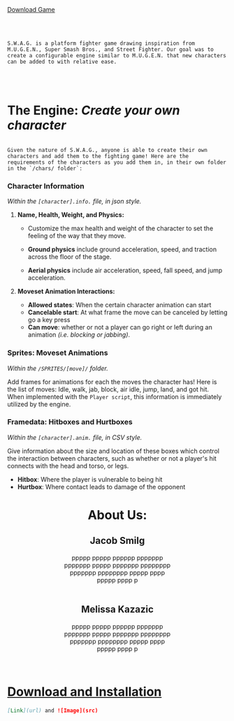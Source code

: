 <section id="downloads">
          <a href="/download.md" class="btn btn-github"><span class="icon"></span>Download Game</a>
        </section>
<br/>
<br/>
<div class="highlight" style = "word-wrap: break-word"><pre class="highlight"><code>
S.W.A.G. is a platform fighter game drawing inspiration from M.U.G.E.N., Super Smash Bros., and Street Fighter. Our goal was to create a configurable engine similar to M.U.G.E.N. that new characters can be added to with relative ease.
</code></pre></div>
<br/>
<br/>

# **The Engine**: *Create your own character*
<div class="highlight" style = "word-wrap: break-word"><pre class="highlight"><code>
Given the nature of S.W.A.G., anyone is able to create their own characters and add them to the fighting game! Here are the requirements of the characters as you add them in, in their own folder in the `/chars/ folder`:
</code></pre></div>

### Character Information
*Within the `[character].info.` file, in json style.*
1. **Name, Health, Weight, and Physics:**

    - Customize the max health and weight of the character to set the feeling of the way that they move. 
    
    - **Ground physics** include ground acceleration, speed, and traction across the floor of the stage.
    
    - **Aerial physics** include air acceleration, speed, fall speed, and jump acceleration. 


2. **Moveset Animation Interactions:**
    - **Allowed states**: When the certain character animation can start
    - **Cancelable start**: At what frame the move can be canceled by letting go a key press
    - **Can move**: whether or not a player can go right or left during an animation *(i.e. blocking or jabbing)*.

### Sprites: Moveset Animations
*Within the `/SPRITES/[move]/` folder.*

Add frames for animations for each the moves the character has! Here is the list of moves: Idle, walk, jab, block, air idle, jump, land, and got hit. When implemented with the `Player script`, this information is immediately utilized by the engine.

### Framedata: Hitboxes and Hurtboxes
*Within the `[character].anim.` file, in CSV style.*

Give information about the size and location of these boxes which control the interaction between characters, such as whether or not a player's hit connects with the head and torso, or legs.
- **Hitbox**: Where the player is vulnerable to being hit
- **Hurtbox**: Where contact leads to damage of the opponent

<div align=center>
<h1> About Us: </h1>
<h2> Jacob Smilg </h2>
<div style= "width:50%">
ppppp ppppp pppppp ppppppp ppppppp  ppppp ppppppp pppppppp ppppppp pppppppp ppppp pppp ppppp pppp p </div>
<br/>
<h2> Melissa Kazazic </h2>
<div style= "width:50%">
ppppp ppppp pppppp ppppppp ppppppp  ppppp ppppppp pppppppp ppppppp pppppppp ppppp pppp ppppp pppp p </div>
</div>

<br/>
<br/>

# [Download and Installation](/download.md)

```markdown
[Link](url) and ![Image](src)
```
